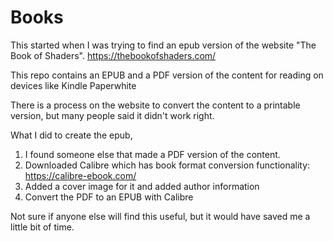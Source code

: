 # Books

This started when I was trying to find an epub version of the website "The Book of Shaders". 
https://thebookofshaders.com/

This repo contains an EPUB and a PDF version of the content for reading on devices like Kindle Paperwhite

There is a process on the website to convert the content to a printable version, but many people said it didn't work right. 

What I did to create the epub,
1. I found someone else that made a PDF version of the content.
2. Downloaded Calibre which has book format conversion functionality: https://calibre-ebook.com/
3. Added a cover image for it and added author information
4. Convert the PDF to an EPUB with Calibre

Not sure if anyone else will find this useful, but it would have saved me a little bit of time.
